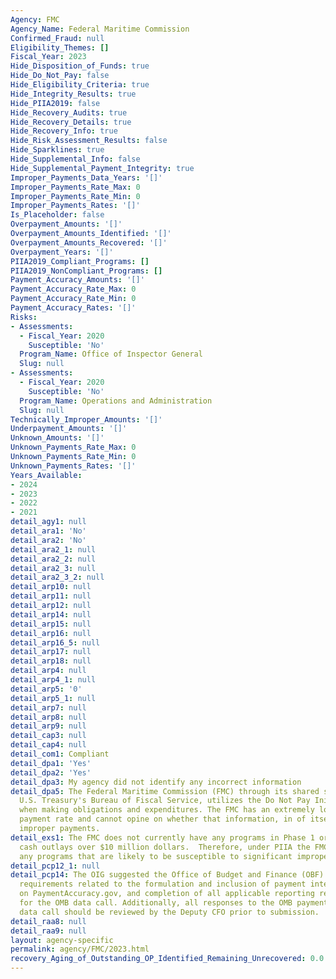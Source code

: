```yaml
---
Agency: FMC
Agency_Name: Federal Maritime Commission
Confirmed_Fraud: null
Eligibility_Themes: []
Fiscal_Year: 2023
Hide_Disposition_of_Funds: true
Hide_Do_Not_Pay: false
Hide_Eligibility_Criteria: true
Hide_Integrity_Results: true
Hide_PIIA2019: false
Hide_Recovery_Audits: true
Hide_Recovery_Details: true
Hide_Recovery_Info: true
Hide_Risk_Assessment_Results: false
Hide_Sparklines: true
Hide_Supplemental_Info: false
Hide_Supplemental_Payment_Integrity: true
Improper_Payments_Data_Years: '[]'
Improper_Payments_Rate_Max: 0
Improper_Payments_Rate_Min: 0
Improper_Payments_Rates: '[]'
Is_Placeholder: false
Overpayment_Amounts: '[]'
Overpayment_Amounts_Identified: '[]'
Overpayment_Amounts_Recovered: '[]'
Overpayment_Years: '[]'
PIIA2019_Compliant_Programs: []
PIIA2019_NonCompliant_Programs: []
Payment_Accuracy_Amounts: '[]'
Payment_Accuracy_Rate_Max: 0
Payment_Accuracy_Rate_Min: 0
Payment_Accuracy_Rates: '[]'
Risks:
- Assessments:
  - Fiscal_Year: 2020
    Susceptible: 'No'
  Program_Name: Office of Inspector General
  Slug: null
- Assessments:
  - Fiscal_Year: 2020
    Susceptible: 'No'
  Program_Name: Operations and Administration
  Slug: null
Technically_Improper_Amounts: '[]'
Underpayment_Amounts: '[]'
Unknown_Amounts: '[]'
Unknown_Payments_Rate_Max: 0
Unknown_Payments_Rate_Min: 0
Unknown_Payments_Rates: '[]'
Years_Available:
- 2024
- 2023
- 2022
- 2021
detail_agy1: null
detail_ara1: 'No'
detail_ara2: 'No'
detail_ara2_1: null
detail_ara2_2: null
detail_ara2_3: null
detail_ara2_3_2: null
detail_arp10: null
detail_arp11: null
detail_arp12: null
detail_arp14: null
detail_arp15: null
detail_arp16: null
detail_arp16_5: null
detail_arp17: null
detail_arp18: null
detail_arp4: null
detail_arp4_1: null
detail_arp5: '0'
detail_arp5_1: null
detail_arp7: null
detail_arp8: null
detail_arp9: null
detail_cap3: null
detail_cap4: null
detail_com1: Compliant
detail_dpa1: 'Yes'
detail_dpa2: 'Yes'
detail_dpa3: My agency did not identify any incorrect information
detail_dpa5: The Federal Maritime Commission (FMC) through its shared service provider,
  U.S. Treasury's Bureau of Fiscal Service, utilizes the Do Not Pay Initiative information
  when making obligations and expenditures. The FMC has an extremely low improper
  payment rate and cannot opine on whether that information, in of itself, has reduced
  improper payments.
detail_exs1: The FMC does not currently have any programs in Phase 1 or Phase 2 with
  cash outlays over $10 million dollars.  Therefore, under PIIA the FMC does not have
  any programs that are likely to be susceptible to significant improper payments.
detail_pcp12_1: null
detail_pcp14: The OIG suggested the Office of Budget and Finance (OBF) follow the
  requirements related to the formulation and inclusion of payment integrity information
  on PaymentAccuracy.gov, and completion of all applicable reporting requirements
  for the OMB data call. Additionally, all responses to the OMB payment integrity
  data call should be reviewed by the Deputy CFO prior to submission.
detail_raa8: null
detail_raa9: null
layout: agency-specific
permalink: agency/FMC/2023.html
recovery_Aging_of_Outstanding_OP_Identified_Remaining_Unrecovered: 0.0
---
```


